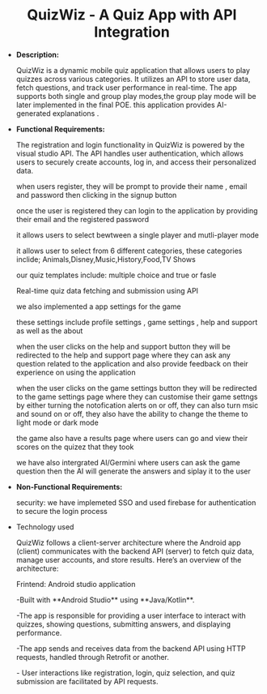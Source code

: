 <div style="text-align: center;">
    <h1>QuizWiz - A Quiz App with API Integration</h1>
</div>
<ul><li><strong>Description:</strong></li></ul>
<ul>QuizWiz is a dynamic mobile quiz  application that allows users to play quizzes across various categories. It utilizes an API to store user data, fetch questions, and track user performance in real-time. The app supports both single and group play modes,the group play mode will be later implemented in the final POE. this application provides AI-generated explanations .
</ul>

<ul><li><strong>Functional Requirements:</strong></li></ul>

<ul>The registration and login functionality in QuizWiz is powered by the visual studio API. The API handles user authentication, which allows users to securely create accounts, log in, and access their personalized data.</ul>
<ul>when users register, they will be prompt to provide their name , email and password then clicking in the signup button 
<ul></ul>once the user is registered they can login to the application by providing their email and the registered password </ul>
</ul>
<ul>it allows users to select bewtween a single player and mutli-player mode 
</ul>
<ul>it allows user to select from 6 different categories, these categories inclide; Animals,Disney,Music,History,Food,TV Shows
</ul>
<ul>our quiz templates include: multiple choice and true or fasle 
</ul>
<ul>Real-time quiz data fetching and submission using API</ul>
<ul>we also implemented a app settings for the game </ul>
<ul> these settings include profile settings , game settings , help and support as well as the about </ul>
<ul>when the user clicks on the help and support button they will be redirected to the help and support page where they can ask any question related to the application and also provide feedback on their experience on using  the application  </ul>
<ul>when the user clicks on the game settings button they will be redirected to the game settings page where they can customise their game settngs by either turning  the notofication  alerts on or off, they can also turn msic and sound on or off, they also have the ability to change the theme to  light mode or dark mode </ul>
<ul>the game also have a results page where users can go and view their scores on the quizez that they took </ul>
<ul>we have also intergrated AI/Germini where users can ask the game question then the AI will generate the answers and siplay it to the user</ul>

<ul><li><strong>Non-Functional Requirements:</strong></li></ul>

<ul>security: we have implemeted SSO and used firebase for authentication to secure the login process  </ul>
<ul></ul>

<ul><li>Technology used </li></ul>
<ul>QuizWiz follows a client-server architecture where the Android app (client) communicates with the backend API (server) to fetch quiz data, manage user accounts, and store results. Here’s an overview of the architecture:</ul>
<ul>Frintend: Android studio application  </ul>
<ul>-Built with **Android Studio** using **Java/Kotlin**.</ul>
<ul>-The app is responsible for providing a user interface to interact with quizzes, showing questions, submitting answers, and displaying performance.</ul>
<ul>-The app sends and receives data from the backend API using HTTP requests, handled through Retrofit or another.</ul>
<ul>- User interactions like registration, login, quiz selection, and quiz submission are facilitated by API requests.</ul>





